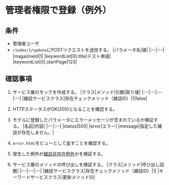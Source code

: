 # 管理者権限で登録（例外）

## 条件
- 管理者ユーザ
- `/index/1/update`にPOSTリクエストを送信する。
|パラメータ名|値|
|:--|:--|
|magazineId|1|
|keywordList[0].title|テスト単語|
|keywordList[0].startPage|123|

## 確認事項
1. サービス層のモックを作成する。
|クラス|メソッド|引数|戻り値|
|:--|:--|:--|:--|
|雑誌サービスクラス|存在チェックメソッド（雑誌ID）|1|false|

1. HTTPステータスがOK(200)となることを確認する。

1. モデルに登録したパラメータにエラーメッセージが含まれているか検証する。
|名前|内容|
|:--|:--|
|status|500|
|error|エラー|
|message|指定した雑誌が存在しません。|

1. `error.html`をビューとして返すことを確認する。

1. 発生した例外が[雑誌非存在例外](exception.md#雑誌非存在例外)かを検証する。

1. サービス層のメソッドの呼び出しを検証する。
|クラス|メソッド|呼び出し回数|
|:--|:--|:--|
|雑誌サービスクラス|存在チェックメソッド（雑誌ID）|1|
|キーワードサービスクラス|更新メソッド|0|
